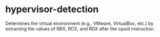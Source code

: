 # hypervisor-detection
 Determines the virtual environment (e.g., VMware, VirtualBox, etc.) by extracting the values of RBX, RCX, and RDX after the cpuid instruction.
